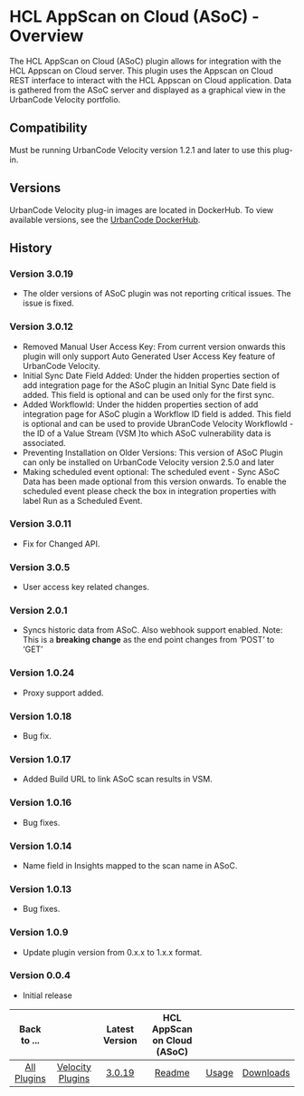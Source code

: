 
# HCL AppScan on Cloud (ASoC) - Overview


The HCL AppScan on Cloud (ASoC) plugin allows for integration with the HCL Appscan on Cloud server. This plugin uses the Appscan on Cloud REST interface to interact with the HCL Appscan on Cloud application. Data is gathered from the ASoC server and displayed as a graphical view in the UrbanCode Velocity portfolio.

## Compatibility

Must be running UrbanCode Velocity version 1.2.1 and later to use this plug-in.

## Versions

UrbanCode Velocity plug-in images are located in DockerHub. To view available versions, see the [UrbanCode DockerHub](https://hub.docker.com/r/urbancode/ucv-ext-asoc/tags).

## History

### Version 3.0.19

* The older versions of ASoC plugin was not reporting critical issues. The issue is fixed.

### Version 3.0.12

* Removed Manual User Access Key: From current version onwards this plugin will only support Auto Generated User Access Key feature of UrbanCode Velocity.
* Initial Sync Date Field Added: Under the hidden properties section of add integration page for the ASoC plugin an Initial Sync Date field is added. This field is optional and can be used only for the first sync.
* Added WorkflowId: Under the hidden properties section of add integration page for ASoC plugin a Workflow ID field is added. This field is optional and can be used to provide UbranCode Velocity WorkflowId - the ID of a Value Stream (VSM )to which ASoC vulnerability data is associated.
* Preventing Installation on Older Versions: This version of ASoC Plugin can only be installed on UrbanCode Velocity version 2.5.0 and later
* Making scheduled event optional: The scheduled event - Sync ASoC Data has been made optional from this version onwards. To enable the scheduled event please check the box in integration properties with label Run as a Scheduled Event.

### Version 3.0.11

* Fix for Changed API.

### Version 3.0.5

* User access key related changes.

### Version 2.0.1

* Syncs historic data from ASoC. Also webhook support enabled. Note: This is a **breaking change** as the end point changes from ‘POST’ to ‘GET’

### Version 1.0.24

* Proxy support added.

### Version 1.0.18

* Bug fix.

### Version 1.0.17

* Added Build URL to link ASoC scan results in VSM.

### Version 1.0.16

* Bug fixes.

### Version 1.0.14

* Name field in Insights mapped to the scan name in ASoC.

### Version 1.0.13

* Bug fixes.

### Version 1.0.9

* Update plugin version from 0.x.x to 1.x.x format.

### Version 0.0.4

* Initial release


|Back to ...||Latest Version|HCL AppScan on Cloud (ASoC) |||
| :---: | :---: | :---: | :---: | :---: | :---: |
|[All Plugins](../../index.md)|[Velocity Plugins](../README.md)|[3.0.19](https://github.com/UrbanCode/IBM-UCV-PLUGINS/raw/main/files/ucv-ext-asoc/ucv-ext-asoc:3.0.19.tar.7z.001)|[Readme](README.md)|[Usage](usage.md)|[Downloads](downloads.md)|
